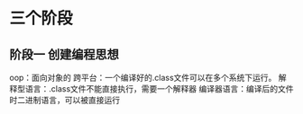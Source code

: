 # 三个阶段
## 阶段一 创建编程思想
oop：面向对象的
跨平台：一个编译好的.class文件可以在多个系统下运行。
解释型语言：.class文件不能直接执行，需要一个解释器
编译器语言：编译后的文件时二进制语言，可以被直接运行

<!--stackedit_data:
eyJoaXN0b3J5IjpbLTM5NDIxMTQwNCwtMTYxMTAyMjIxMiwtMj
A4ODc0NjYxMl19
-->